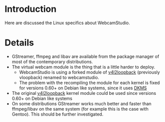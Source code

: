 # Introduction #
Here are discussed the Linux specifics about WebcamStudio.

# Details #
  * GStreamer, ffmpeg and libav are available from the package manager of most of the contemporary distributions.
  * The virtual webcam module is the thing that is a little harder to deploy.
    * WebcamStudio is using a forked module of [v4l2loopback](https://github.com/umlaeute/v4l2loopback) (previously vloopback) renamed to webcamstudio.
    * The problem with the recompiling the module for each kernel is fixed for versions 0.60+ on Debian like systems, since it uses [DKMS](http://en.wikipedia.org/wiki/Dynamic_Kernel_Module_Support)
  * The original [v4l2loopback](https://github.com/umlaeute/v4l2loopback) kernel module could be used since versions 0.60+ on Debian like systems
  * On some distributions GStreamer works much better and faster than ffmpeg/libav on the same system (for example this is the case with Gentoo). This should be further investigated.